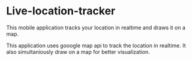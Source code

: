 # Live-location-tracker
This mobile application tracks your location in realtime and draws it on a map.

This application uses gooogle map api to track the location in realtime. It also simultaniously draw on a map for better visualization.
